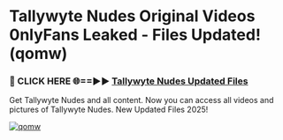 # Tallywyte Nudes Original Videos 0nlyFans Leaked - Files Updated! (qomw)

<h3>🔴 CLICK HERE 🌐==►► <a href="https://tinyurl.com/yc6ubb5a" rel="nofollow">Tallywyte Nudes Updated Files</a></h3>

Get Tallywyte Nudes and all content. Now you can access all videos and pictures of Tallywyte Nudes. New Updated Files 2025!

[![qomw](https://i.imgur.com/7eu0CRL.gif)](https://tinyurl.com/yc6ubb5a)
